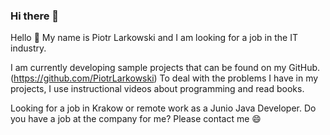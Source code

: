 ### Hi there 👋

<!--
**PiotrLarkowski/PiotrLarkowski** is a ✨ _special_ ✨ repository because its `README.md` (this file) appears on your GitHub profile.

Here are some ideas to get you started:

- 🔭 I’m currently working on ...
- 🌱 I’m currently learning ...
- 👯 I’m looking to collaborate on ...
- 🤔 I’m looking for help with ...
- 💬 Ask me about ...
- 📫 How to reach me: ...
- 😄 Pronouns: ...
- ⚡ Fun fact: ...
-->
Hello 👋
My name is Piotr Larkowski and I am looking for a job in the IT industry.

I am currently developing sample projects that can be found on my GitHub. (https://github.com/PiotrLarkowski)
To deal with the problems I have in my projects, I use instructional videos about programming and read books.

Looking for a job in Krakow or remote work as a Junio Java Developer.
Do you have a job at the company for me?
Please contact me 😄
